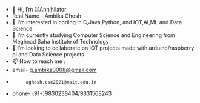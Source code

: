 - 👋 Hi, I’m @Annihilator
-  Real Name - Ambika Ghosh
- 👀 I’m interested in coding in C,Java,Python, and IOT,AI,ML and Data Science
- 🌱 I’m currently studying Computer Science and Engineering from Meghnad Saha Institute of Technology
- 💞️ I’m looking to collaborate on IOT projects made with arduino/raspberry pi and Data Science projects
- 📫 How to reach me :
-   email- g.ambika0008@gmail.com
-          aghosh.cse2021@msit.edu.in
- phone- (91+)9830238404/9831568243

<!---
Annihilato/Annihilato is a ✨ special ✨ repository because its `README.md` (this file) appears on your GitHub profile.
You can click the Preview link to take a look at your changes.
--->
